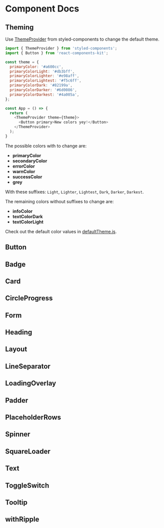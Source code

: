 # Component Docs

## Theming
Use [ThemeProvider](https://github.com/styled-components/styled-components#theming)
from styled-components to change the default theme.

```javascript
import { ThemeProvider } from 'styled-components';
import { Button } from 'react-components-kit';

const theme = {
  primaryColor: '#a600cc',
  primaryColorLight: '#db3bff',
  primaryColorLighter: '#e98aff',
  primaryColorLightest: '#f5c6ff',
  primaryColorDark: '#82199a',
  primaryColorDarker: '#6d0086',
  primaryColorDarkest: '#4a005a',
};

const App = () => {
  return (
    <ThemeProvider theme={theme}>
      <Button primary>New colors yey!</Button>
    </ThemeProvider>
  );
}
```

The possible colors with to change are:
* **primaryColor**
* **secondaryColor**
* **errorColor**
* **warnColor**
* **successColor**
* **grey**

With these suffixes: `Light`, `Lighter`, `Lightest`, `Dark`, `Darker`, `Darkest`.

The remaining colors without suffixes to change are:
* **infoColor**
* **textColorDark**
* **textColorLight**

Check out the default color values in [defaultTheme.js](components/defaultTheme.js).

## Button

## Badge

## Card

## CircleProgress

## Form

## Heading

## Layout

## LineSeparator

## LoadingOverlay

## Padder

## PlaceholderRows

## Spinner

## SquareLoader

## Text

## ToggleSwitch

## Tooltip

## withRipple
